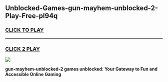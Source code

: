 
## Unblocked-Games-gun-mayhem-unblocked-2-Play-Free-pl94q
<h3>
<a href="https://premium76.site?title=gun-mayhem-unblocked-2&ref=18A1">CLICK TO PLAY</a></h3>
<hr>

<h3>
<a href="https://premium76.site?title=gun-mayhem-unblocked-2&ref=18A1">CLICK 2 PLAY</a>
  
</h3>

<a href="https://premium76.site?title=gun-mayhem-unblocked-2&ref=18A1"><img src="https://clearcache.store/games.png"></a>


**gun-mayhem-unblocked-2 games unblocked: Your Gateway to Fun and Accessible Online Gaming**
